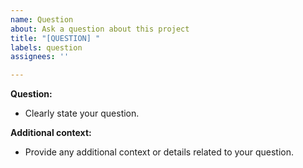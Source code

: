 ```yaml
---
name: Question
about: Ask a question about this project
title: "[QUESTION] "
labels: question
assignees: ''

---
```


**Question:**
- Clearly state your question.

**Additional context:**
- Provide any additional context or details related to your question.
